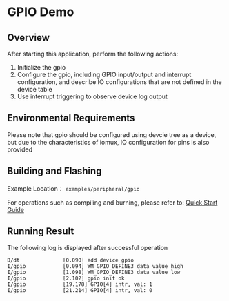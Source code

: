 # GPIO Demo

## Overview

After starting this application, perform the following actions:

1. Initialize the gpio
2. Configure the gpio, including GPIO input/output and interrupt configuration, and describe IO configurations that are not defined in the device table
3. Use interrupt triggering to observe device log output

## Environmental Requirements

Please note that gpio should be configured using devcie tree as a device, but due to the characteristics of iomux, IO configuration for pins is also provided

## Building and Flashing

Example Location： `examples/peripheral/gpio`

For operations such as compiling and burning, please refer to: [Quick Start Guide](https://doc.winnermicro.net/w800/en/2.2-beta.2/get_started/index.html)

## Running Result

The following log is displayed after successful operation

```
D/dt              [0.090] add device gpio
I/gpio            [0.094] WM_GPIO_DEFINE3 data value high
I/gpio            [1.098] WM_GPIO_DEFINE3 data value low
I/gpio            [2.102] gpio init ok
I/gpio            [19.178] GPIO[4] intr, val: 1
I/gpio            [21.214] GPIO[4] intr, val: 0
```